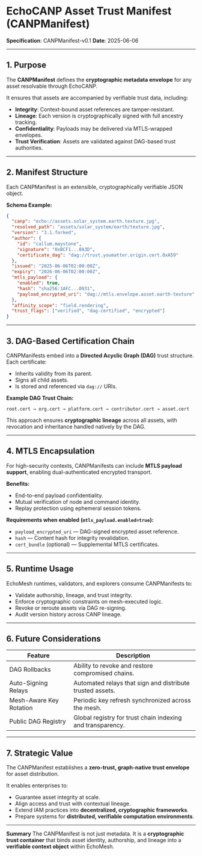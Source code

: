 # EchoCANP Asset Trust Manifest (CANPManifest)

**Specification**: CANPManifest-v0.1
**Date**: 2025-06-06

---

## 1. Purpose

The **CANPManifest** defines the **cryptographic metadata envelope** for any asset resolvable through EchoCANP.

It ensures that assets are accompanied by verifiable trust data, including:

* **Integrity**: Context-bound asset references are tamper-resistant.
* **Lineage**: Each version is cryptographically signed with full ancestry tracking.
* **Confidentiality**: Payloads may be delivered via MTLS-wrapped envelopes.
* **Trust Verification**: Assets are validated against DAG-based trust authorities.

---

## 2. Manifest Structure

Each CANPManifest is an extensible, cryptographically verifiable JSON object.

**Schema Example:**

```json
{
  "canp": "echo://assets.solar_system.earth.texture.jpg",
  "resolved_path": "assets/solar_system/earth/texture.jpg",
  "version": "3.1.forked",
  "author": {
    "id": "callum.maystone",
    "signature": "0xBCF1...0A3D",
    "certificate_dag": "dag://trust.youmatter.origin.cert.0xA59"
  },
  "issued": "2025-06-06T02:00:00Z",
  "expiry": "2026-06-06T02:00:00Z",
  "mtls_payload": {
    "enabled": true,
    "hash": "sha256:1AFC...0931",
    "payload_encrypted_uri": "dag://mtls.envelope.asset.earth-texture"
  },
  "affinity_scope": "field.rendering",
  "trust_flags": ["verified", "dag-certified", "encrypted"]
}
```

---

## 3. DAG-Based Certification Chain

CANPManifests embed into a **Directed Acyclic Graph (DAG)** trust structure. Each certificate:

* Inherits validity from its parent.
* Signs all child assets.
* Is stored and referenced via `dag://` URIs.

**Example DAG Trust Chain:**

```
root.cert → org.cert → platform.cert → contributor.cert → asset.cert
```

This approach ensures **cryptographic lineage** across all assets, with revocation and inheritance handled natively by the DAG.

---

## 4. MTLS Encapsulation

For high-security contexts, CANPManifests can include **MTLS payload support**, enabling dual-authenticated encrypted transport.

**Benefits:**

* End-to-end payload confidentiality.
* Mutual verification of node and command identity.
* Replay protection using ephemeral session tokens.

**Requirements when enabled (`mtls_payload.enabled=true`):**

* `payload_encrypted_uri` — DAG-signed encrypted asset reference.
* `hash` — Content hash for integrity revalidation.
* `cert_bundle` (optional) — Supplemental MTLS certificates.

---

## 5. Runtime Usage

EchoMesh runtimes, validators, and explorers consume CANPManifests to:

* Validate authorship, lineage, and trust integrity.
* Enforce cryptographic constraints on mesh-executed logic.
* Revoke or reroute assets via DAG re-signing.
* Audit version history across CANP lineage.

---

## 6. Future Considerations

| Feature                 | Description                                                |
| ----------------------- | ---------------------------------------------------------- |
| DAG Rollbacks           | Ability to revoke and restore compromised chains.          |
| Auto-Signing Relays     | Automated relays that sign and distribute trusted assets.  |
| Mesh-Aware Key Rotation | Periodic key refresh synchronized across the mesh.         |
| Public DAG Registry     | Global registry for trust chain indexing and transparency. |

---

## 7. Strategic Value

The CANPManifest establishes a **zero-trust, graph-native trust envelope** for asset distribution.

It enables enterprises to:

* Guarantee asset integrity at scale.
* Align access and trust with contextual lineage.
* Extend IAM practices into **decentralized, cryptographic frameworks**.
* Prepare systems for **distributed, verifiable computation environments**.

---

**Summary**
The CANPManifest is not just metadata. It is a **cryptographic trust container** that binds asset identity, authorship, and lineage into a **verifiable context object** within EchoMesh.

